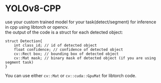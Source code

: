 # YOLOv8-CPP
use your custom trained model for your task(detect/segment) for inference in cpp using libtorch or opencv.  
the output of the code is a struct for each detected object:  
```
struct Detection{  
    int class_id; // id of detected object  
    float confidence; // confidence of detected object  
    cv::Rect box; // bounding box of detected object  
    cv::Mat mask; // binary mask of detected object (if you are using segment task)  
}
```
You can use either `cv::Mat` or `cv::cuda::GpuMat` for libtorch code.  
